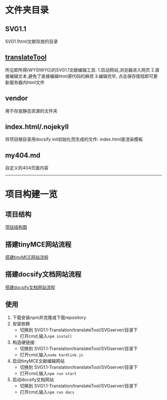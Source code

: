 # 文件夹目录

## SVG1.1

SVG1.1html文献存放的目录

## [translateTool](/translateTool/SVGserver/)

所见即所得(WYSIWYG)的SVG1.1文献编辑工具:
1.启动网站,浏览器进入网页
2.直接编辑文本,避免了直接编辑html源代码的麻烦
3.编辑完毕, 点击保存按钮即可更新服务器内html文件

## vendor

用于存放静态资源的文件夹

## index.html/.nojekyll

将项目根目录用docsify init初始化而生成的文件: index.html是渲染模板

## my404.md

自定义的404页面内容

---

# 项目构建一览

## 项目结构

[项目结构图](/vendor/SVG1.1-Translation项目)

## 搭建tinyMCE网站流程

[搭建tinyMCE网站流程](/vendor/搭建tinyMCE.md)

## 搭建docsify文档网站流程

[搭建docsify文档网站流程](/vendor/搭建docsify.md)

## 使用

1. 下载安装npm并克隆或下载repository
2. 安装依赖
   * 切换到 SVG1.1-Translation/translateTool/SVGserver/目录下
   * 打开cmd,输入`npm install`
3. 构造硬链接: 
   * 切换到 SVG1.1-Translation/translateTool/SVGserver/目录下
   * 打开cmd,输入`node hardlink.js`
4. 启动tinyMCE文献编辑网站
   * 切换到 SVG1.1-Translation/translateTool/SVGserver/目录下
   * 打开cmd,输入`npm run start`
5. 启动docsify文档网站
   * 切换到 SVG1.1-Translation/translateTool/SVGserver/目录下
   * 打开cmd,输入`npm run docs`